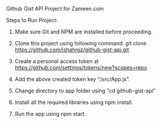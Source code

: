 Github Gist API Project for Zameen.com

Steps to Run Project:

1. Make sure Git and NPM are installed before proceeding.

2. Clone this project using following command: 
git clone https://github.com/ishahroz/github-gist-api.git

3. Create a personal access token at https://github.com/settings/tokens/new?scopes=repo

4. Add the above created token key "/src/App.js".

5. Change directory to app folder using "cd github-gist-api"

6. Install all the required libraries using npm install.

7. Run the app using npm start.